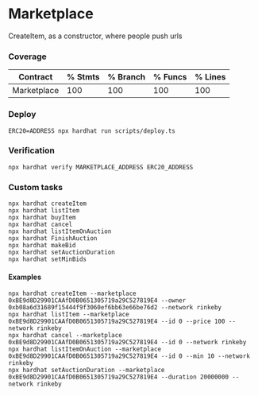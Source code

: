 # Marketplace

CreateItem, as a constructor, where people push urls

### Coverage

| Contract    | % Stmts | % Branch | % Funcs | % Lines |
|-------------|---------|----------|---------|---------|
| Marketplace | 100     | 100      | 100     | 100     |

### Deploy

```shell
ERC20=ADDRESS npx hardhat run scripts/deploy.ts
```

### Verification

```shell
npx hardhat verify MARKETPLACE_ADDRESS ERC20_ADDRESS
```

### Custom tasks

```shell
npx hardhat createItem
npx hardhat listItem
npx hardhat buyItem
npx hardhat cancel
npx hardhat listItemOnAuction
npx hardhat FinishAuction
npx hardhat makeBid
npx hardhat setAuctionDuration
npx hardhat setMinBids
```

#### Examples

```shell
npx hardhat createItem --marketplace 0xBE9d8D29901CAAfD0B0651305719a29C527819E4 --owner 0xb08a6d31689f15444f9f3060ef6bb63e66be76d2 --network rinkeby
npx hardhat listItem --marketplace 0xBE9d8D29901CAAfD0B0651305719a29C527819E4 --id 0 --price 100 --network rinkeby
npx hardhat cancel --marketplace 0xBE9d8D29901CAAfD0B0651305719a29C527819E4 --id 0 --network rinkeby
npx hardhat listItemOnAuction --marketplace 0xBE9d8D29901CAAfD0B0651305719a29C527819E4 --id 0 --min 10 --network rinkeby
npx hardhat setAuctionDuration --marketplace 0xBE9d8D29901CAAfD0B0651305719a29C527819E4 --duration 20000000 --network rinkeby
```